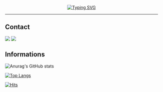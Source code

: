 <div align="center">
  
  [![Typing SVG](https://readme-typing-svg.demolab.com?font=Shrikhand&size=40&duration=3000&pause=1000&color=CFCFCFC3&center=true&vCenter=true&random=false&width=500&height=70&lines=Hello%2C+I'm+Kyungdam!%F0%9F%91%8B)]()

<hr>

</div>

## Contact
<a href="https://miiro-under.tistory.com"><img src="https://img.shields.io/badge/Tistory-00AAFF?style=for-the-badge&logo=Tistory&logoColor=white"/></a> 
<a href="mailto:gxxk76@gmail.com"><img src="https://img.shields.io/badge/Gmail-EA4335?style=for-the-badge&logo=Gmail&logoColor=white&link=mailto:sol031988@gmail.com"/></a>


## Informations
<!--GitHub Readme Stats에는 여러 내장 테마(예: dark, radical, merko, gruvbox, tokyonight, onedark, cobalt, synthwave, highcontrast) 가 함께 제공됩니다 dracula. -->
![Anurag's GitHub stats](https://github-readme-stats.vercel.app/api?username=kdmin0706&show_icons=true&theme=tokyonight)

[![Top Langs](https://github-readme-stats.vercel.app/api/top-langs/?username=kdmin0706&layout=compact)](https://github.com/kdmin0706/github-readme-stats)

[![Hits](https://hits.seeyoufarm.com/api/count/incr/badge.svg?url=https%3A%2F%2Fgithub.com%2Fkdmin0706%2Fhit-counter&count_bg=%23B885E1&title_bg=%23555555&icon=github.svg&icon_color=%23E7E7E7&title=Github&edge_flat=false)](https://hits.seeyoufarm.com)

